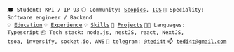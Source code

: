 <code>🎓 Student: KPI / IP-93</code>
<code>⚪️ Community: [Scopics](https://github.com/Scopics), [ICS](https://github.com/Intelligent-Cloud-System)</code>
<code>👷 Speciality: Software engineer / Backend</code><br>
<code>💡 [Education](EDUCATION.md)</code>
<code>💡 [Experience](EXPERIENCE.md)</code>
<code>💡 [Skills](SKILLS.md)</code>
<code>🧻 [Projects](PROJECTS.md)</code>
<code>🧑‍💻 Languages: Typescript</code>
<code>📦 Tech stack: node.js, nestJS, react, NextJS, tsoa, inversify, socket.io, AWS</code>
<code>💬 telegram: [@tedi4t](https://telegram.me/tedi4t)</code>
<code>📫 [tedi4t@gmail.com](mailto:tedi4t@gmail.com)</code>
